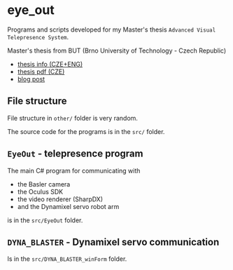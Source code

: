 # eye_out
Programs and scripts developed for my Master's thesis `Advanced Visual Telepresence System`.

Master's thesis from BUT (Brno University of Technology - Czech Republic)

- [thesis info (CZE+ENG)](https://dspace.vutbr.cz/handle/11012/38620?locale-attribute=en)
- [thesis pdf (CZE)](https://dspace.vutbr.cz/bitstream/handle/11012/38620/final-thesis.pdf?sequence=8&isAllowed=y)
- [blog post](http://www.gr4viton.cz/2017/05/advanced-visual-telepresence-system-eyeout/)

## File structure
File structure in `other/` folder is very random.

The source code for the programs is in the `src/` folder.

## `EyeOut` - telepresence program
The main C# program for communicating with
- the Basler camera
- the Oculus SDK
- the video renderer (SharpDX)
- and the Dynamixel servo robot arm

is in the `src/EyeOut` folder.

## `DYNA_BLASTER` - Dynamixel servo  communication
Is in the `src/DYNA_BLASTER_winForm` folder.
